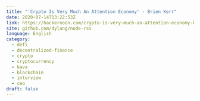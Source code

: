 ```yaml
---
title: "'Crypto Is Very Much An Attention Economy' - Brien Kerr"
date: 2020-07-14T13:22:53Z
link: https://hackernoon.com/crypto-is-very-much-an-attention-economy-brien-kerr-5r243yax?source=rss&utm_medium=RSS&utm_source=news.12bit.vn
site: github.com/dylang/node-rss
language: English
category:
  - defi
  - decentralized-finance
  - crypto
  - cryptocurrency
  - kava
  - blockchain
  - interview
  - ceo
draft: false
---
```

